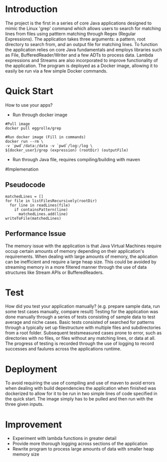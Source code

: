 # Introduction
The project is the first in a series of core Java applications designed to mimic the Linux 'grep' command which allows users to search for matching lines from files
using patttern matching through Regex (Regular Expressions). The application takes three arguments: a pattern, root directory to search from, and an output file for 
matching lines. To function the application relies on core Java fundamentals and employs libraries such as File, BufferedReader/Writer and a few ADTs to process data. Lambda expressions and Streams are also incorporated to improve functionality of the application. The program is deployed as a Docker image, allowing it to easily be run via a few simple Docker commands.

# Quick Start
How to use your apps? 
- Run through docker image
```
#Pull image
docker pull eggrolle/grep

#Run docker image (Fill in commands)
docker run --rm \
-v `pwd`/data:/data -v `pwd`/log:/log \
${docker_user}/grep (expression) (rootDir) (outputFile)
```
- Run through Java file, requires compiling/building with maven

#Implemenation
## Pseudocode
```
matchedLines = []
for file in listFilesRecursively(rootDir)
  for line in readLines(file)
    if containsPattern(line)
      matchedLines.add(line)
writeToFile(matchedLines)
```
## Performance Issue
The memory issue with the application is that Java Virtual Machines require occup certain amounts of memory depending on their application's requirements. When dealing
with large amounts of memory, the aplication can be inefficient and require a large heap size. This could be avoided by streaming memory in a more filtered manner
through the use of data structures like Stream APIs or BufferedReaders.

# Test
How did you test your application manually? (e.g. prepare sample data, run some test cases manually, compare result)
Testing for the application was done manually through a series of tests consisting of sample data to test average and niche cases. Basic tests consisted of 
searched for patterns through a typically set up filestructure with multiple files and subdirectories from a root folder. Subsequent testsmeasured cases prone to error,
such as directories with no files, or files without any matching lines, or data at all. The progress of testing is recorded through the use of logging to record successes and 
faulures across the applications runtime.

# Deployment
To avoid requiring the use of compiling and use of maven to avoid errors when dealing with build dependencies the application when finished was dockerized to allow for it to be run in two simple lines of code specified in the quick start. The image simply has to be pulled and then run with the three given inputs.

# Improvement
- Experiment with lambda functions in greater detail
- Provide more thorough logging across sections of the application
- Rewrite program to process large amounts of data with smaller heap memory size
